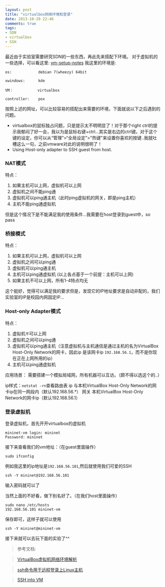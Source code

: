 ```yaml
---
layout: post
title: "virtualbox网络环境和登录"
date: 2013-10-20 22:46
comments: true
tags: 
- SDN 
- virtualbox
- SSH
---
```


最近由于实验室需要研究SDN的一些东西，再此先来搭配下环境。
对于虚拟机的一些选择，可以看这里:
[vm-setup-notes](http://mininet.org/vm-setup-notes/) 
我这里的环境是:

`os:            debian 7(wheezy) 64bit`

`xwindows:      kde`

`VM：           virtualbox`

`controller:    pox`

<!--more-->

按照上述的网址，可以比较容易的搭配出来需要的环境，下面就说以下之后遇到的问题。

* virtualbox的鼠标独占问题，只是提示太不明明显了！对于那个right ctrl的提示我郁闷了好一会，我以为是鼠标右键+ctrl...其实是右边的ctrl键。对于这个键的设定，你可以从“管理”>“全局设定”>"热键"来设置你喜欢的按键..我就吐槽这么一句，之前vmware对此的说明很明了！
* Using Host-only adapter to SSH guest from host.

### NAT模式
特点：
1. 如果主机可以上网，虚拟机可以上网
2. 虚拟机之间不能ping通
3. 虚拟机可以ping通主机（此时ping虚拟机的网关，即是ping主机）
4. 主机不能ping通虚拟机

但是这个情况下是不能满足我的使用条件...我需要在host登录到guest中，so pass

### 桥接模式
特点：
1. 如果主机可以上网，虚拟机可以上网
2. 虚拟机之间可以ping通
3. 虚拟机可以ping通主机
4. 主机可以ping通虚拟机 (以上各点基于一个前提：主机可以上网)
5. 如果主机不可以上网，所有1-4特点均无


这个挺好，觉得可以满足我的要求但是，发现它的IP地址要求是自动非配的，我们实验室的IP是校园内网固定IP...

### Host-only Adapter模式

特点：

1. 虚拟机`不`可以上网
2. 虚拟机之间可以ping通
3. 虚拟机可以ping通主机（注意虚拟机与主机通信是通过主机的名为VirtualBox Host-Only Network的网卡，因此ip
是该网卡ip `192.168.56.1`，而不是你现在正在上网所用的ip）
4. 主机可以ping通虚拟机

应用场景：
需要搭建一个模拟局域网，所有机器可以互访。（颇不得以选这个的..）

ip样式：`netstat -rn`查看路由表
ip 与本机VirtualBox Host-Only Network的网卡ip在同一网段内（默认192.168.56.*）
网关 本机VirtualBox Host-Only Network的网卡ip（默认192.168.56.1）


### 登录虚拟机
登录虚拟机，首先开开virtualbox的虚拟机

```
mininet-vm login: mininet
Password: mininet
```

接下来查看我们的vm地址：（在guest里面操作）

```
sudo ifconfig
```
例如我这里的ip地址是`192.168.56.101`,然后就使用我们可爱的SSH

```
ssh -Y mininet@192.168.56.101
```
输入密码就可以了

当然上面的不好看，做下别名好了。（在我们host里面操作）

```
sudo nano /etc/hosts
192.168.56.101 mininet-vm
```

保存即可，这样子就可以使用

```
ssh -Y mininet@mininet-vm
```

接下来就可以去玩下面的实验了^^

> 参考文档:

> [VirtualBox虚拟机网络环境解析](http://blog.csdn.net/yxc135/article/details/8458939)

> [ssh命令用于远程登录上Linux主机](http://www.live-in.org/archives/832.html)

> [SSH into VM](http://mininet.org/vm-setup-notes/)